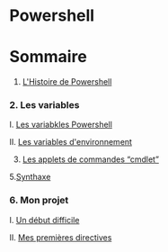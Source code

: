 # Powershell
# Sommaire 
1. [L'Histoire de Powershell](https://github.com/EnzoooPNT/Powershell/blob/main/histoire.md)

### 2. Les variables
I. [Les variabkles Powershell](https://github.com/EnzoooPNT/Powershell/blob/main/commandes.md)

II. [Les variables d'environnement ](https://github.com/EnzoooPNT/Powershell/blob/main/Utilisateurs%26groupes.md)

3. [Les applets de commandes “cmdlet”](https://github.com/EnzoooPNT/Powershell/blob/main/Avantage.md)

5.[Synthaxe](https://github.com/EnzoooPNT/Powershell/blob/main/Synthaxe.md)

### 6. Mon projet
I. [Un début difficile](https://github.com/EnzoooPNT/Powershell/blob/main/mesd%C3%A9buts.md)

II. [Mes premières directives](https://github.com/EnzoooPNT/Powershell/blob/main/directives.md)

